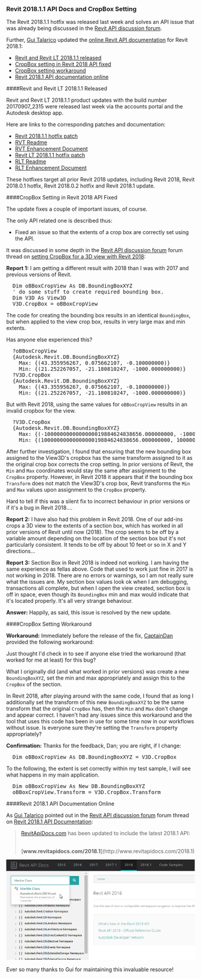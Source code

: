 <head>
<meta http-equiv="Content-Type" content="text/html; charset=utf-8">
<link rel="stylesheet" type="text/css" href="bc.css">
<!--
<script src="run_prettify.js" type="text/javascript"></script>
<script src="https://google-code-prettify.googlecode.com/svn/loader/run_prettify.js" type="text/javascript"></script>
-->
<script src="https://cdn.rawgit.com/google/code-prettify/master/loader/run_prettify.js" type="text/javascript"></script>
</head>

<!---

- Revit and Revit LT 2018.1.1
  Posted to Slack Channel: https://autodesk.slack.com/archives/revit-announcements
  Product Updates have been released to customers    
  Via Accounts portal and Autodesk Desktop App today, September 13th, at 2:40pm EDT.
  Build for Revit/LT 2018.1.1 is 20170907_2315
  Patches can be installed from:
  RVT -- http://up.autodesk.com/2018/RVT/Autodesk_Revit_2018_1_1.exe
  RLT -- http://up.autodesk.com/2018/RVTLT/Autodesk_Revit_LT_2018_1_1.exe
  Documentation can be viewed from:
  RVT Readme -- http://up.autodesk.com/2018/RVT/Autodesk_Revit_2018_1_1_Readme.htm
  RVT Enhancement Document -- http://revit.downloads.autodesk.com/download/2018_1_1_RVT/Docs/RelNotes/Autodesk_Revit_2018_1_1_ReleaseNotes.html
  RLT Readme -- http://up.autodesk.com/2018/RVTLT/Autodesk_Revit_LT_2018_1_1_Readme.htm
  RLT Enhancement Document -- http://revit.downloads.autodesk.com/download/2018_1_1_RVT/Docs/RelNotes/Autodesk_Revit_LT_2018_1_1_ReleaseNotes.html
  These Hotfixes target all prior Revit 2018 updates:
  Revit 2018, Revit 2018.0.1 Hotfix, Revit 2018.0.2 Hotfix and Revit 2018.1 Update

- https://forums.autodesk.com/t5/revit-api-forum/setting-cropbox-for-a-3d-view-with-revit-2018/m-p/7379905
  solved by 2018.1.1

- 13049014 [Setting CropBox for a 3D view with Revit 2018]
  https://forums.autodesk.com/t5/revit-api-forum/setting-cropbox-for-a-3d-view-with-revit-2018/m-p/7129460
  workaround

Revit 2018.1.1 fixes CropBox setting in #RevitAPI @AutodeskRevit #bim #dynamobim @AutodeskForge #ForgeDevCon http://bit.ly/2018_1_1
Revit 2018.1 #RevitAPI docs online at http://www.revitapidocs.com @AutodeskRevit #bim #dynamobim @AutodeskForge #ForgeDevCon http://bit.ly/2018_1_1

The Revit 2018.1.1 hotfix was released last week and solves an API issue that was already being discussed in
the Revit API discussion forum. Further, Gui Talarico updated the online Revit API documentation for
Revit 2018.1
&ndash; Revit and Revit LT 2018.1.1 released
&ndash; CropBox setting in Revit 2018 API fixed
&ndash; CropBox setting workaround
&ndash; Revit 2018.1 API documentation online...

--->

### Revit 2018.1.1 API Docs and CropBox Setting

The Revit 2018.1.1 hotfix was released last week and solves an API issue that was already being discussed in
the [Revit API discussion forum](http://forums.autodesk.com/t5/revit-api-forum/bd-p/160).

Further, [Gui Talarico](http://www.gtalarico.com) updated
the [online Revit API documentation](http://www.revitapidocs.com/2018.1) for
Revit 2018.1:

- [Revit and Revit LT 2018.1.1 released](#2)
- [CropBox setting in Revit 2018 API fixed](#3)
- [CropBox setting workaround](#4)
- [Revit 2018.1 API documentation online](#5)



####<a name="2"></a>Revit and Revit LT 2018.1.1 Released

Revit and Revit LT 2018.1.1 product updates with the build number 20170907_2315 were released last week via the accounts portal and the Autodesk desktop app.

Here are links to the corresponding patches and documentation:

- [Revit 2018.1.1 hotfix patch](http://up.autodesk.com/2018/RVT/Autodesk_Revit_2018_1_1.exe)
- [RVT Readme](http://up.autodesk.com/2018/RVT/Autodesk_Revit_2018_1_1_Readme.htm)
- [RVT Enhancement Document](http://revit.downloads.autodesk.com/download/2018_1_1_RVT/Docs/RelNotes/Autodesk_Revit_2018_1_1_ReleaseNotes.html)
- [Revit LT 2018.1.1 hotfix patch](http://up.autodesk.com/2018/RVTLT/Autodesk_Revit_LT_2018_1_1.exe)
- [RLT Readme](http://up.autodesk.com/2018/RVTLT/Autodesk_Revit_LT_2018_1_1_Readme.htm)
- [RLT Enhancement Document](http://revit.downloads.autodesk.com/download/2018_1_1_RVT/Docs/RelNotes/Autodesk_Revit_LT_2018_1_1_ReleaseNotes.html)

These hotfixes target all prior Revit 2018 updates, including Revit 2018, Revit 2018.0.1 hotfix, Revit 2018.0.2 hotfix and Revit 2018.1 update.


####<a name="3"></a>CropBox Setting in Revit 2018 API Fixed

The update fixes a couple of important issues, of course.

The only API related one is described thus:

- Fixed an issue so that the extents of a crop box are correctly set using the API.

It was discussed in some depth in
the [Revit API discussion forum](http://forums.autodesk.com/t5/revit-api-forum/bd-p/160) forum thread
on [setting CropBox for a 3D view with Revit 2018](https://forums.autodesk.com/t5/revit-api-forum/setting-cropbox-for-a-3d-view-with-revit-2018/m-p/7129460):

**Report 1:** I am getting a different result with 2018 than I was with 2017 and previous versions of Revit.

<pre class="code">
  Dim oBBoxCropView As DB.BoundingBoxXYZ
  ' do some stuff to create required bounding box.
  Dim V3D As View3D
  V3D.CropBox = oBBoxCropView
</pre>
 
The code for creating the bounding box results in an identical `BoundingBox`, but when applied to the view crop box, results in very large max and min extents.
 
Has anyone else experienced this?
 
<pre class="code">
  ?oBBoxCropView
  {Autodesk.Revit.DB.BoundingBoxXYZ}
    Max: {(43.355956267, 0.075662107, -0.100000000)}
    Min: {(21.252267057, -21.180810247, -1000.000000000)}
  ?V3D.CropBox
  {Autodesk.Revit.DB.BoundingBoxXYZ}
    Max: {(43.355956267, 0.075662107, -0.100000000)}
    Min: {(21.252267057, -21.180810247, -1000.000000000)}
</pre>
 
But with Revit 2018, using the same values for `oBBoxCropView` results in an invalid cropbox for the view.
 
<pre class="code">
  ?V3D.CropBox
  {Autodesk.Revit.DB.BoundingBoxXYZ}
    Max: {(-1000000000000000019884624838656.000000000, -1000000000000000019884624838656.000000000, -0.100000000)}
    Min: {(1000000000000000019884624838656.000000000, 1000000000000000019884624838656.000000000, -0.120000000)}
</pre>

After further investigation, I found that ensuring that the new bounding box assigned to the View3D's cropbox has the same transform assigned to it as the original crop box corrects the crop setting. In prior versions of Revit, the `Min` and `Max` coordinates would stay the same after assignment to the `CropBox` property. However, in Revit 2018 it appears that if the bounding box `Transform` does not match the View3D's crop box, Revit transforms the `Min` and `Max` values upon assignment to the `CropBox` property.

Hard to tell if this was a silent fix to incorrect behaviour in prior versions or if it's a bug in Revit 2018....

**Report 2:** I have also had this problem in Revit 2018. One of our add-ins crops a 3D view to the extents of a section box, which has worked in all prior versions of Revit until now (2018). The crop seems to be off by a variable amount depending on the location of the section box but it's not particularly consistent. It tends to be off by about 10 feet or so in X and Y directions...

**Report 3:** Section Box in Revit 2018 is indeed not working. I am having the same experience as fellas above. Code that used to work just fine in 2017 is not working in 2018. There are no errors or warnings, so I am not really sure what the issues are. My section box values look ok when I am debugging, transactions all complete, but when I open the view created, section box is off in space, even though its `BoundingBox` min and max would indicate that it's located properly. It's all very strange behaviour. 

**Answer:** Happily, as said, this issue is resolved by the new update.


####<a name="4"></a>CropBox Setting Workaround

**Workaround:** Immediately before the release of the fix,
[CaptainDan](https://forums.autodesk.com/t5/user/viewprofilepage/user-id/1003305) provided
the following workaround:

Just thought I'd check in to see if anyone else tried the workaround (that worked for me at least) for this bug?
 
What I originally did (and what worked in prior versions) was create a new `BoundingBoxXYZ`, set the min and max appropriately and assign this to the `CropBox` of the section.
 
In Revit 2018, after playing around with the same code, I found that as long I additionally set the transform of this new `BoundingBoxXYZ` to be the same transform that the original `CropBox` has, then the `Min` and `Max` don't change and appear correct. I haven't had any issues since this workaround and the tool that uses this code has been in use for some time now in our workflows without issue. Is everyone sure they're setting the `Transform` property appropriately?

**Confirmation:** Thanks for the feedback, Dan; you are right, if I change:

<pre class="code">
  Dim oBBoxCropView As DB.BoundingBoxXYZ = V3D.CropBox
</pre>

To the following, the extent is set correctly within my test sample, I will see what happens in my main application.

<pre class="code">
  Dim oBBoxCropView As New DB.BoundingBoxXYZ
  oBBoxCropView.Transform = V3D.CropBox.Transform
</pre>


####<a name="5"></a>Revit 2018.1 API Documentation Online

As [Gui Talarico](http://www.gtalarico.com) pointed out in
the [Revit API discussion forum](http://forums.autodesk.com/t5/revit-api-forum/bd-p/160) forum thread
on [Revit 2018.1 API Documentation](https://forums.autodesk.com/t5/revit-api-forum/revit-api-2018-1-documentation/m-p/7388174):

> [RevitApiDocs.com](http://www.revitapidocs.com) has been updated to include the latest 2018.1 API:</br></br>
> <center>[<b>www.revitapidocs.com/2018.1</b>](http://www.revitapidocs.com/2018.1)</center>

<center>
<img src="img/revitapidocs_2018_1.png" alt="RevitApiDocs.com covers Revit 2018.1 API" width="762"/>
</center>

Ever so many thanks to Gui for maintaining this invaluable resource!
